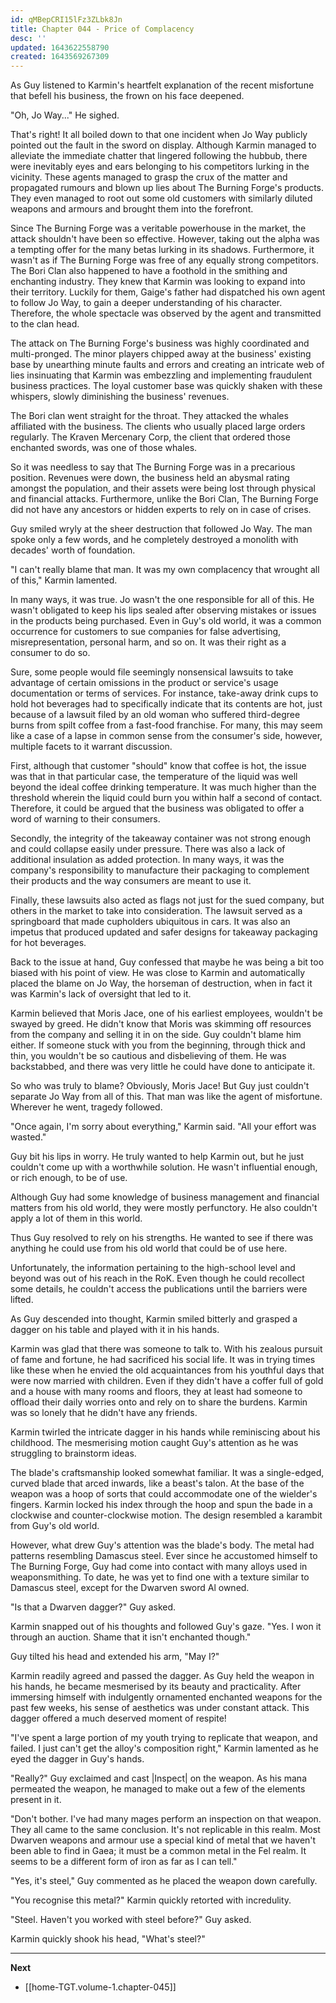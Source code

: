 ```yaml
---
id: qMBepCRI15lFz3ZLbk8Jn
title: Chapter 044 - Price of Complacency
desc: ''
updated: 1643622558790
created: 1643569267309
---
```


As Guy listened to Karmin's heartfelt explanation of the recent misfortune that befell his business, the frown on his face deepened. 

"Oh, Jo Way..." He sighed.

That's right! It all boiled down to that one incident when Jo Way publicly pointed out the fault in the sword on display. Although Karmin managed to alleviate the immediate chatter that lingered following the hubbub, there were inevitably eyes and ears belonging to his competitors lurking in the vicinity. These agents managed to grasp the crux of the matter and propagated rumours and blown up lies about The Burning Forge's products. They even managed to root out some old customers with similarly diluted weapons and armours and brought them into the forefront.

Since The Burning Forge was a veritable powerhouse in the market, the attack shouldn't have been so effective. However, taking out the alpha was a tempting offer for the many betas lurking in its shadows. Furthermore, it wasn't as if The Burning Forge was free of any equally strong competitors. The Bori Clan also happened to have a foothold in the smithing and enchanting industry. They knew that Karmin was looking to expand into their territory. Luckily for them, Gaige's father had dispatched his own agent to follow Jo Way, to gain a deeper understanding of his character. Therefore, the whole spectacle was observed by the agent and transmitted to the clan head.

The attack on The Burning Forge's business was highly coordinated and multi-pronged. The minor players chipped away at the business' existing base by unearthing minute faults and errors and creating an intricate web of lies insinuating that Karmin was embezzling and implementing fraudulent business practices. The loyal customer base was quickly shaken with these whispers, slowly diminishing the business' revenues.

The Bori clan went straight for the throat. They attacked the whales affiliated with the business. The clients who usually placed large orders regularly. The Kraven Mercenary Corp, the client that ordered those enchanted swords, was one of those whales.

So it was needless to say that The Burning Forge was in a precarious position. Revenues were down, the business held an abysmal rating amongst the population, and their assets were being lost through physical and financial attacks. Furthermore, unlike the Bori Clan, The Burning Forge did not have any ancestors or hidden experts to rely on in case of crises.

Guy smiled wryly at the sheer destruction that followed Jo Way. The man spoke only a few words, and he completely destroyed a monolith with decades' worth of foundation.

"I can't really blame that man. It was my own complacency that wrought all of this," Karmin lamented.

In many ways, it was true. Jo wasn't the one responsible for all of this. He wasn't obligated to keep his lips sealed after observing mistakes or issues in the products being purchased. Even in Guy's old world, it was a common occurrence for customers to sue companies for false advertising, misrepresentation, personal harm, and so on. It was their right as a consumer to do so.

Sure, some people would file seemingly nonsensical lawsuits to take advantage of certain omissions in the product or service's usage documentation or terms of services. For instance, take-away drink cups to hold hot beverages had to specifically indicate that its contents are hot, just because of a lawsuit filed by an old woman who suffered third-degree burns from spilt coffee from a fast-food franchise. For many, this may seem like a case of a lapse in common sense from the consumer's side, however, multiple facets to it warrant discussion.

First, although that customer "should" know that coffee is hot, the issue was that in that particular case, the temperature of the liquid was well beyond the ideal coffee drinking temperature. It was much higher than the threshold wherein the liquid could burn you within half a second of contact. Therefore, it could be argued that the business was obligated to offer a word of warning to their consumers.

Secondly, the integrity of the takeaway container was not strong enough and could collapse easily under pressure. There was also a lack of additional insulation as added protection. In many ways, it was the company's responsibility to manufacture their packaging to complement their products and the way consumers are meant to use it.

Finally, these lawsuits also acted as flags not just for the sued company, but others in the market to take into consideration. The lawsuit served as a springboard that made cupholders ubiquitous in cars. It was also an impetus that produced updated and safer designs for takeaway packaging for hot beverages.

Back to the issue at hand, Guy confessed that maybe he was being a bit too biased with his point of view. He was close to Karmin and automatically placed the blame on Jo Way, the horseman of destruction, when in fact it was Karmin's lack of oversight that led to it.

Karmin believed that Moris Jace, one of his earliest employees, wouldn't be swayed by greed. He didn't know that Moris was skimming off resources from the company and selling it in on the side. Guy couldn't blame him either. If someone stuck with you from the beginning, through thick and thin, you wouldn't be so cautious and disbelieving of them. He was backstabbed, and there was very little he could have done to anticipate it.

So who was truly to blame? Obviously, Moris Jace! But Guy just couldn't separate Jo Way from all of this. That man was like the agent of misfortune. Wherever he went, tragedy followed. 

"Once again, I'm sorry about everything," Karmin said. "All your effort was wasted."

Guy bit his lips in worry. He truly wanted to help Karmin out, but he just couldn't come up with a worthwhile solution. He wasn't influential enough, or rich enough, to be of use.

Although Guy had some knowledge of business management and financial matters from his old world, they were mostly perfunctory. He also couldn't apply a lot of them in this world.

Thus Guy resolved to rely on his strengths. He wanted to see if there was anything he could use from his old world that could be of use here.

Unfortunately, the information pertaining to the high-school level and beyond was out of his reach in the RoK. Even though he could recollect some details, he couldn't access the publications until the barriers were lifted.

As Guy descended into thought, Karmin smiled bitterly and grasped a dagger on his table and played with it in his hands.

Karmin was glad that there was someone to talk to. With his zealous pursuit of fame and fortune, he had sacrificed his social life. It was in trying times like these when he envied the old acquaintances from his youthful days that were now married with children. Even if they didn't have a coffer full of gold and a house with many rooms and floors, they at least had someone to offload their daily worries onto and rely on to share the burdens. Karmin was so lonely that he didn't have any friends.

Karmin twirled the intricate dagger in his hands while reminiscing about his childhood. The mesmerising motion caught Guy's attention as he was struggling to brainstorm ideas.

The blade's craftsmanship looked somewhat familiar. It was a single-edged, curved blade that arced inwards, like a beast's talon. At the base of the weapon was a hoop of sorts that could accommodate one of the wielder's fingers. Karmin locked his index through the hoop and spun the bade in a clockwise and counter-clockwise motion. The design resembled a karambit from Guy's old world.

However, what drew Guy's attention was the blade's body. The metal had patterns resembling Damascus steel. Ever since he accustomed himself to The Burning Forge, Guy had come into contact with many alloys used in weaponsmithing. To date, he was yet to find one with a texture similar to Damascus steel, except for the Dwarven sword Al owned.

"Is that a Dwarven dagger?" Guy asked.

Karmin snapped out of his thoughts and followed Guy's gaze. "Yes. I won it through an auction. Shame that it isn't enchanted though."

Guy tilted his head and extended his arm, "May I?"

Karmin readily agreed and passed the dagger. As Guy held the weapon in his hands, he became mesmerised by its beauty and practicality. After immersing himself with indulgently ornamented enchanted weapons for the past few weeks, his sense of aesthetics was under constant attack. This dagger offered a much deserved moment of respite!

"I've spent a large portion of my youth trying to replicate that weapon, and failed. I just can't get the alloy's composition right," Karmin lamented as he eyed the dagger in Guy's hands.

"Really?" Guy exclaimed and cast |Inspect| on the weapon. As his mana permeated the weapon, he managed to make out a few of the elements present in it.

"Don't bother. I've had many mages perform an inspection on that weapon. They all came to the same conclusion. It's not replicable in this realm. Most Dwarven weapons and armour use a special kind of metal that we haven't been able to find in Gaea; it must be a common metal in the Fel realm. It seems to be a different form of iron as far as I can tell."

"Yes, it's steel," Guy commented as he placed the weapon down carefully.

"You recognise this metal?" Karmin quickly retorted with incredulity.

"Steel. Haven't you worked with steel before?" Guy asked.

Karmin quickly shook his head, "What's steel?"

____

**Next**
* [[home-TGT.volume-1.chapter-045]]